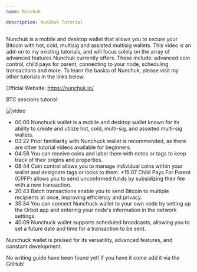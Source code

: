 ```yaml
---
name: Nunchuk

description: NunChuk Tutorial
---
```


Nunchuk is a mobile and desktop wallet that allows you to secure your Bitcoin with hot, cold, multisig and assisted multisig wallets. This video is an add-on to my existing tutorials, and will focus solely on the array of advanced features Nunchuk currently offers. These include: advanced coin control, child pays for parent, connecting to your node, scheduling transactions and more. To learn the basics of Nunchuk, please visit my other tutorials in the links below.

Official Website: https://nunchuk.io/

BTC sessions tutorial:

![video](https://youtu.be/ugzdX0Q0Cgs?si=X-ZsK9Y_0-IHBCj4)

- 00:00 Nunchuck wallet is a mobile and desktop wallet known for its ability to create and utilize hot, cold, multi-sig, and assisted multi-sig wallets.
- 03:22 Prior familiarity with Nunchuck wallet is recommended, as there are other tutorial videos available for beginners.
- 04:58 You can receive coins and label them with notes or tags to keep track of their origins and properties.
- 08:44 Coin control allows you to manage individual coins within your wallet and designate tags or locks to them.
  \*15:07 Child Pays For Parent (CPFP) allows you to send unconfirmed funds by subsidizing their fee with a new transaction.
- 20:43 Batch transactions enable you to send Bitcoin to multiple recipients at once, improving efficiency and privacy.
- 35:34 You can connect Nunchuck wallet to your own node by setting up the Orbot app and entering your node's information in the network settings.
- 40:09 Nunchuck wallet supports scheduled broadcasts, allowing you to set a future date and time for a transaction to be sent.

Nunchuck wallet is praised for its versatility, advanced features, and constant development.

No writing guide have been found yet! If you have it come add it via the GitHub!
